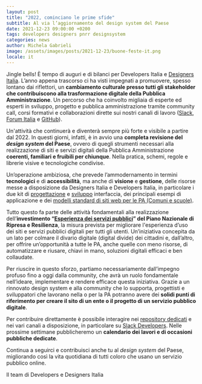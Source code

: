 ```yaml
---
layout: post
title: "2022, cominciano le prime sfide"
subtitle: Al via l’aggiornamento del design system del Paese  
date: 2021-12-23 09:00:00 +0200
tags: developers designers pnrr designsystem
categories: news
author: Michela Gabrieli
image: /assets/images/posts/2021-12-23/buone-feste-it.png
locale: it
---
```


Jingle bells! È tempo di auguri e di bilanci per Developers Italia e [Designers Italia](https://designers.italia.it/). L’anno appena trascorso ci ha visti impegnati a promuovere, spesso lontano dai riflettori, un **cambiamento culturale presso tutti gli stakeholder che contribuiscono alla trasformazione digitale della Pubblica Amministrazione**. Un percorso che ha coinvolto migliaia di esperte ed esperti in sviluppo, progetto e pubblica amministrazione tramite community call, corsi formativi e collaborazioni dirette sui nostri canali di lavoro ([Slack](https://slack.developers.italia.it), [Forum Italia](https://forum.italia.it) e [GitHub](https://github.com/italia)).

Un'attività che continuerà e diventerà sempre più forte e visibile a partire dal 2022. In questi giorni, infatti, è in avvio una **completa revisione del *design system* del Paese**, ovvero di quegli strumenti necessari alla realizzazione di siti e servizi digitali della Pubblica Amministrazione **coerenti, familiari e fruibili per chiunque**. Nella pratica, schemi, regole e librerie visive e tecnologiche condivise. 

Un’operazione ambiziosa, che prevede l’ammodernamento in termini **tecnologici** e di **accessibilità**, ma anche di **visione** e **gestione**, delle risorse messe a disposizione da Designers Italia e Developers Italia, in particolare i due kit di [progettazione](http://designers.italia.it/kit/progettazione-interfaccia/) e [sviluppo](https://designers.italia.it/kit/sviluppo-interfaccia/) interfaccia, dei principali esempi di applicazione e dei [modelli standard di siti web per le PA (Comuni e scuole)](https://designers.italia.it/modelli/).

Tutto questo fa parte delle attività fondamentali alla realizzazione dell’**investimento “[Esperienza dei servizi pubblici](https://padigitale2026.gov.it/misure/#esp-serv-pubb)” del Piano Nazionale di Ripresa e Resilienza**, la misura prevista per migliorare l'esperienza d’uso dei siti e servizi pubblici digitali per tutti gli utenti. Un’iniziativa concepita da un lato per colmare il divario digitale (digital divide) dei cittadini e, dall’altro, per offrire un’opportunità a tutte le PA, anche quelle con meno risorse, di automatizzare e riusare, chiavi in mano, soluzioni digitali efficaci e ben collaudate.

Per riuscire in questo sforzo, partiamo necessariamente dall’impegno profuso fino a oggi dalla community, che avrà un ruolo fondamentale nell’ideare, implementare e rendere efficace questa iniziativa. Grazie a un rinnovato design system e alla community che lo supporta, progettisti e sviluppatori che lavorano nella o per la PA potranno avere dei **solidi punti di riferimento per creare il sito di un ente o il progetto di un servizio pubblico digitale**.

Per contribuire direttamente è possibile interagire nei [repository dedicati](https://github.com/italia/bootstrap-italia/issues) e nei vari canali a disposizione, in particolare su [Slack Developers](https://slack.developers.italia.it/). Nelle prossime settimane pubblicheremo un **calendario dei lavori e di occasioni pubbliche dedicate**. 

Continua a seguirci e contribuisci anche tu al *design system* del Paese, migliorando così la vita quotidiana di tutti coloro che usano un servizio pubblico online.

Il team di Developers e Designers Italia
